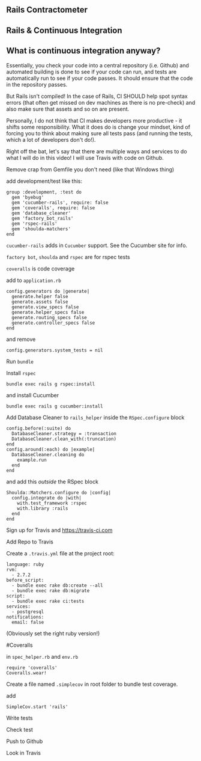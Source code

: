 ## Rails Contractometer

## Rails & Continuous Integration


## What is continuous integration anyway?
Essentially, you check your code into a central repository (i.e. Github) and automated building is done to see if your code can run, and tests are automatically run to see if your code passes. It should ensure that the code in the repository passes.

But Rails isn't compiled! In the case of Rails, CI SHOULD help spot syntax errors (that often get missed on dev machines as there is no pre-check) and also make sure that assets and so on are present.

Personally, I do not think that CI makes developers more productive - it shifts some responsibility. What it does do is change your mindset, kind of forcing you to think about making sure all tests pass (and running the tests, which a lot of developers don't do!).

Right off the bat, let's say that there are multiple ways and services to do what I will do in this video! I will use Travis with code on Github.

Remove crap from Gemfile you don't need (like that Windows thing)

add development/test like this:

```
group :development, :test do
  gem 'byebug'
  gem 'cucumber-rails', require: false
  gem 'coveralls', require: false
  gem 'database_cleaner'
  gem 'factory_bot_rails'
  gem 'rspec-rails'
  gem 'shoulda-matchers'
end
```

`cucumber-rails` adds in `Cucumber` support. See the Cucumber site for info.

`factory bot`, `shoulda` and `rspec` are for rspec tests

`coveralls` is code coverage

add to `application.rb`

```
config.generators do |generate|
  generate.helper false
  generate.assets false
  generate.view_specs false
  generate.helper_specs false
  generate.routing_specs false
  generate.controller_specs false
end
```

and remove

```
config.generators.system_tests = nil
```

Run `bundle`

Install `rspec`

`bundle exec rails g rspec:install`

and install Cucumber

`bundle exec rails g cucumber:install`

Add Database Cleaner to `rails_helper` inside the `RSpec.configure` block

```
config.before(:suite) do
  DatabaseCleaner.strategy = :transaction
  DatabaseCleaner.clean_with(:truncation)
end
config.around(:each) do |example|
  DatabaseCleaner.cleaning do
    example.run
  end
end
```

and add this _outside_ the RSpec block

```
Shoulda::Matchers.configure do |config|
  config.integrate do |with|
    with.test_framework :rspec
    with.library :rails
  end
end
```

Sign up for Travis and https://travis-ci.com

Add Repo to Travis

Create a `.travis.yml` file at the project root:

```
language: ruby
rvm:
  - 2.7.2
before_script:
  - bundle exec rake db:create --all
  - bundle exec rake db:migrate
script:
  - bundle exec rake ci:tests
services:
  - postgresql
notifications:
  email: false
```

(Obviously set the right ruby version!)

#Coveralls

in `spec_helper.rb` and `env.rb`

```
require 'coveralls'
Coveralls.wear!
```

Create a file named `.simplecov` in root folder to bundle test coverage.

add

```
SimpleCov.start 'rails'
```

Write tests

Check test

Push to Github

Look in Travis
